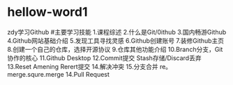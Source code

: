 # hellow-word1
zdy学习Github
#主要学习技能
1.课程综述
2.什么是Git/0ithub
3.国内畅游Github
4.Github网站基础介绍
5.发现工具寻找灵感
6.Github创建账号
7.装修Github主页
8.创建一个自己的仓库，选择开源协议
9.仓库其他功能介绍
10.Branch分支，Git协作的核心
11.Github Desktop
12.Commit提交 Stash存储/Discard丢弃
13.Reset Amening Rerert提交
14.解决冲突
15.分支合并 re。merge.squre.merge
14.Pull Request
